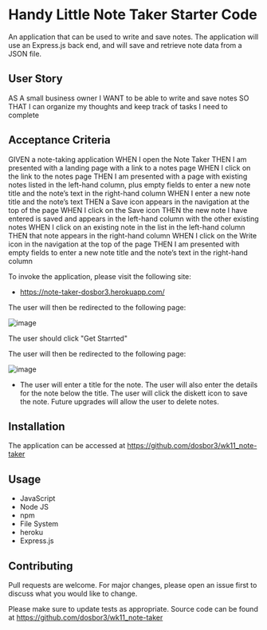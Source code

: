 # Handy Little Note Taker Starter Code

An application that can be used to write and save notes.  The application will use an Express.js back end, and will save and retrieve note data from a JSON file.

## User Story

AS A small business owner
I WANT to be able to write and save notes
SO THAT I can organize my thoughts and keep track of tasks I need to complete

## Acceptance Criteria

GIVEN a note-taking application
WHEN I open the Note Taker
THEN I am presented with a landing page with a link to a notes page
WHEN I click on the link to the notes page
THEN I am presented with a page with existing notes listed in the left-hand column, plus empty fields to enter a new note title and the note’s text in the right-hand column
WHEN I enter a new note title and the note’s text
THEN a Save icon appears in the navigation at the top of the page
WHEN I click on the Save icon
THEN the new note I have entered is saved and appears in the left-hand column with the other existing notes
WHEN I click on an existing note in the list in the left-hand column
THEN that note appears in the right-hand column
WHEN I click on the Write icon in the navigation at the top of the page
THEN I am presented with empty fields to enter a new note title and the note’s text in the right-hand column

To invoke the application, please visit the following site:

*  https://note-taker-dosbor3.herokuapp.com/

The user will then be redirected to the following page: 



![image](https://user-images.githubusercontent.com/40706088/153780642-3e85b717-e43b-4107-a06e-47133f38e3ca.png)

The user should click "Get Starrted"



The user will then be redirected to the following page: 



![image](https://user-images.githubusercontent.com/40706088/153780707-db1915f6-70c7-46ac-b7b5-4358cd4f4557.png)


    
*  The user will enter a title for the note.  The user will also enter the details for the note below the title.  The user will click the diskett icon to save the note.  Future upgrades will allow the user to delete notes.

## Installation

The application can be accessed at https://github.com/dosbor3/wk11_note-taker  

## Usage

*  JavaScript
*  Node JS
*  npm
*  File System
*  heroku
*  Express.js


## Contributing
Pull requests are welcome. For major changes, please open an issue first to discuss what you would like to change.

Please make sure to update tests as appropriate.  Source code can be found at https://github.com/dosbor3/wk11_note-taker
















